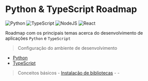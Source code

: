 # Python & TypeScript Roadmap

![Python](https://img.shields.io/badge/python-3670A0?style=for-the-badge&logo=python&logoColor=ffdd54)
![TypeScript](https://img.shields.io/badge/typescript-%23007ACC.svg?style=for-the-badge&logo=typescript&logoColor=white)
![NodeJS](https://img.shields.io/badge/node.js-6DA55F?style=for-the-badge&logo=node.js&logoColor=white)
![React](https://img.shields.io/badge/react-%2320232a.svg?style=for-the-badge&logo=react&logoColor=%2361DAFB)

Roadmap com os principais temas acerca do desenvolvimento de aplicações `Python` e `TypeScript`

> Configuração do ambiente de desenvolvimento

- [Python](docs/python-env.md)
- [TypeScript](docs/ts-env.md)

> Conceitos básicos
    - [Instalação de bibliotecas]()
    - []()
    - []()
